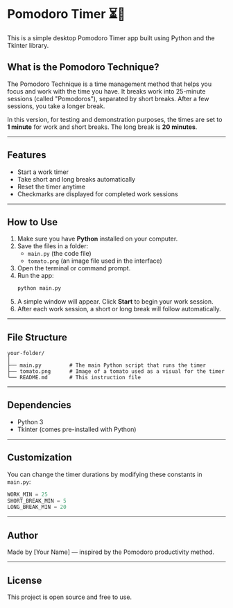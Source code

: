 
# Pomodoro Timer ⏳🍅

This is a simple desktop Pomodoro Timer app built using Python and the Tkinter library.

## What is the Pomodoro Technique?

The Pomodoro Technique is a time management method that helps you focus and work with the time you have. It breaks work into 25-minute sessions (called "Pomodoros"), separated by short breaks. After a few sessions, you take a longer break.

In this version, for testing and demonstration purposes, the times are set to **1 minute** for work and short breaks. The long break is **20 minutes**.

---

## Features

- Start a work timer  
- Take short and long breaks automatically  
- Reset the timer anytime  
- Checkmarks are displayed for completed work sessions  

---

## How to Use

1. Make sure you have **Python** installed on your computer.  
2. Save the files in a folder:
   - `main.py` (the code file)  
   - `tomato.png` (an image file used in the interface)  
3. Open the terminal or command prompt.  
4. Run the app:
   ```bash
   python main.py
   ```
5. A simple window will appear. Click **Start** to begin your work session.  
6. After each work session, a short or long break will follow automatically.  

---

## File Structure

```
your-folder/
│
├── main.py         # The main Python script that runs the timer  
├── tomato.png      # Image of a tomato used as a visual for the timer  
└── README.md       # This instruction file  
```

---

## Dependencies

- Python 3  
- Tkinter (comes pre-installed with Python)  

---

## Customization

You can change the timer durations by modifying these constants in `main.py`:

```python
WORK_MIN = 25
SHORT_BREAK_MIN = 5
LONG_BREAK_MIN = 20
```

---

## Author

Made by [Your Name] — inspired by the Pomodoro productivity method.

---

## License

This project is open source and free to use.
